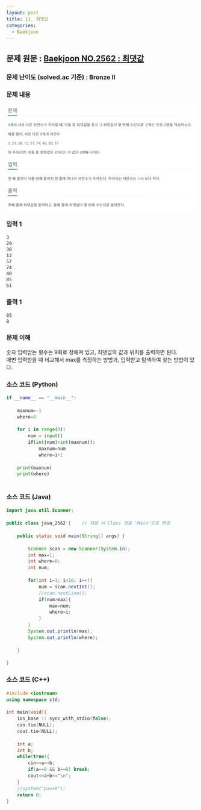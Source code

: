 ```yaml
---
layout: post
title: 11. 최댓값
categories:
  - Baekjoon
---
```


## 문제 원문 : [Baekjoon NO.2562 : 최댓값](https://www.acmicpc.net/problem/2562)  

### 문제 난이도 (solved.ac 기준) : Bronze II  

### 문제 내용
![2562_max](/assets/images/Baekjoon/2562_max.PNG)  

### 입력 1
```
3
29
38
12
57
74
40
85
61
```
### 출력 1
```
85
8
```  

### 문제 이해
숫자 입력받는 횟수는 9회로 정해져 있고, 최댓값의 값과 위치를 출력하면 된다.  
매번 입력받을 때 비교해서 max를 측정하는 방법과, 입력받고 탐색하여 찾는 방법이 있다.  

### 소스 코드 (Python)
```python
if __name__ == "__main__":
    
    maxnum=-1
    where=0

    for i in range(9):
        num = input()
        if(int(num)>int(maxnum)):
            maxnum=num
            where=i+1
    
    print(maxnum)
    print(where)
        


```  


### 소스 코드 (Java)
```java
import java.util.Scanner;

public class java_2562 {    // 채점 시 Class 명을 'Main'으로 변경

    public static void main(String[] args) {
        
        Scanner scan = new Scanner(System.in);
        int max=1;
        int where=0;
        int num;

        for(int i=1; i<10; i++){
            num = scan.nextInt();
            //scan.nextLine();
            if(num>max){
                max=num;
                where=i;
            } 
        }
        System.out.println(max);
        System.out.println(where);
        
    }
    
}
```  

### 소스 코드 (C++)

```cpp
#include <iostream>
using namespace std;

int main(void){
    ios_base :: sync_with_stdio(false);
    cin.tie(NULL);
    cout.tie(NULL);

    int a;
    int b;
    while(true){
        cin>>a>>b;
        if(a==0 && b==0) break;
        cout<<a+b<<"\n";
    }
    //system("pause");
    return 0;
}
```

